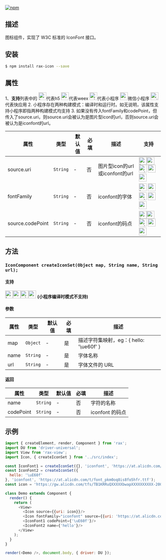 [![npm](https://img.shields.io/npm/v/rax-icon.svg)](https://www.npmjs.com/package/rax-icon)

## 描述

图标组件，实现了 W3C 标准的 IconFont 接口。

## 安装

```bash
$ npm install rax-icon --save
```

## 属性

1、**支持**列表中的 <img alt="browser" src="https://gw.alicdn.com/tfs/TB1uYFobGSs3KVjSZPiXXcsiVXa-200-200.svg" width="25px" height="25px" />代表h5 <img alt="weex" src="https://gw.alicdn.com/tfs/TB1jM0ebMaH3KVjSZFjXXcFWpXa-200-200.svg" width="25px" height="25px" />代表weex  <img alt="miniApp" src="https://gw.alicdn.com/tfs/TB1bBpmbRCw3KVjSZFuXXcAOpXa-200-200.svg" width="25px" height="25px" />代表小程序  <img alt="wechatMiniprogram" src="https://img.alicdn.com/tfs/TB1slcYdxv1gK0jSZFFXXb0sXXa-200-200.svg" width="25px" height="25px">微信小程序  <img alt="quickApp" src="https://gw.alicdn.com/tfs/TB1MP7EwQT2gK0jSZPcXXcKkpXa-200-200.svg" width="25px" height="25px">代表快应用 
2. 小程序存在两种构建模式：编译时和运行时。如无说明，该属性支持小程序即指两种构建模式均支持
3. 如果没有传入fontFamily和codePoint，但传入了source.uri，则source.uri会被认为是图片型icon的url，否则source.uri会被认为是iconfont的url。

| **属性**    | **类型**   | **默认值** | **必填** | **描述**           | **支持** |
| ----------- | ---------- | ---------- | ------------ | ------------------ | ------------ |
| source.uri     | `String` | -          |      否        | 图片型icon的url或iconfont的url | <img alt="browser" src="https://gw.alicdn.com/tfs/TB1uYFobGSs3KVjSZPiXXcsiVXa-200-200.svg" width="25px" height="25px" /><img alt="weex" src="https://gw.alicdn.com/tfs/TB1jM0ebMaH3KVjSZFjXXcFWpXa-200-200.svg" width="25px" height="25px" /> <img alt="miniApp" src="https://gw.alicdn.com/tfs/TB1bBpmbRCw3KVjSZFuXXcAOpXa-200-200.svg" width="25px" height="25px" /> <img alt="wechatMiniprogram" src="https://img.alicdn.com/tfs/TB1slcYdxv1gK0jSZFFXXb0sXXa-200-200.svg" width="25px" height="25px"> <img alt="quickApp" src="https://gw.alicdn.com/tfs/TB1MP7EwQT2gK0jSZPcXXcKkpXa-200-200.svg" width="25px" height="25px">  |
| fontFamily | `String` | -          |     否         | iconfont的字体         | <img alt="browser" src="https://gw.alicdn.com/tfs/TB1uYFobGSs3KVjSZPiXXcsiVXa-200-200.svg" width="25px" height="25px" /> <img alt="weex" src="https://gw.alicdn.com/tfs/TB1jM0ebMaH3KVjSZFjXXcFWpXa-200-200.svg" width="25px" height="25px" /> <img alt="miniApp" src="https://gw.alicdn.com/tfs/TB1bBpmbRCw3KVjSZFuXXcAOpXa-200-200.svg" width="25px" height="25px" /> <img alt="wechatMiniprogram" src="https://img.alicdn.com/tfs/TB1slcYdxv1gK0jSZFFXXb0sXXa-200-200.svg" width="25px" height="25px"> <img alt="quickApp" src="https://gw.alicdn.com/tfs/TB1MP7EwQT2gK0jSZPcXXcKkpXa-200-200.svg" width="25px" height="25px">    |
| source.codePoint     | `String` | -          |  否       |    iconfont的码点                     | <img alt="browser" src="https://gw.alicdn.com/tfs/TB1uYFobGSs3KVjSZPiXXcsiVXa-200-200.svg" width="25px" height="25px" /><img alt="weex" src="https://gw.alicdn.com/tfs/TB1jM0ebMaH3KVjSZFjXXcFWpXa-200-200.svg" width="25px" height="25px" /> <img alt="miniApp" src="https://gw.alicdn.com/tfs/TB1bBpmbRCw3KVjSZFuXXcAOpXa-200-200.svg" width="25px" height="25px" /> <img alt="wechatMiniprogram" src="https://img.alicdn.com/tfs/TB1slcYdxv1gK0jSZFFXXb0sXXa-200-200.svg" width="25px" height="25px"> <img alt="quickApp" src="https://gw.alicdn.com/tfs/TB1MP7EwQT2gK0jSZPcXXcKkpXa-200-200.svg" width="25px" height="25px">         |   

## 方法

### `IconComponent createIconSet(Object map, String name, String url);`

#### 支持
<img alt="browser" src="https://gw.alicdn.com/tfs/TB1uYFobGSs3KVjSZPiXXcsiVXa-200-200.svg" width="25px" height="25px" /><img alt="weex" src="https://gw.alicdn.com/tfs/TB1jM0ebMaH3KVjSZFjXXcFWpXa-200-200.svg" width="25px" height="25px" /><img alt="miniApp" src="https://gw.alicdn.com/tfs/TB1bBpmbRCw3KVjSZFuXXcAOpXa-200-200.svg" width="25px" height="25px" /><img alt="wechatMiniprogram" src="https://img.alicdn.com/tfs/TB1slcYdxv1gK0jSZFFXXb0sXXa-200-200.svg" width="25px" height="25px" /> 
**(小程序编译时模式不支持)**

#### 参数
| **属性** | **类型** | **默认值** | **必填** | **描述**            | 
| -------- | -------- | ---------- | ------------ | ------------------- |
| map  | `Object` | -          | 是           | 描述字符集映射，eg：{ hello: '\ue60f' }            | 
| name | `String` | -       | 是        | 字体名称 | 
| url | `String` | -       | 是       | 字体文件的 URL | 

#### 返回

| **属性** | **类型** | **默认值** | **必填** | **描述**            | 
| -------- | -------- | ---------- | ------------ | ------------------- |
| name  | `String` | -          | 否           | 字符的名称            | 
| codePoint | `String` | -       | 否        | iconfont 的码点 | 

## 示例
```js
import { createElement, render, Component } from 'rax';
import DU from 'driver-universal';
import View from 'rax-view';
import Icon, { createIconSet } from '../src/index';

const IconFont1 = createIconSet({}, 'iconfont', 'https://at.alicdn.com/t/font_pkm0oq8is8fo5hfr.ttf');
const IconFont2 = createIconSet({
  hello: '\uE60f'
}, 'iconfont', 'https://at.alicdn.com/t/font_pkm0oq8is8fo5hfr.ttf');
const icon = 'https://gw.alicdn.com/tfs/TB1KRRuQXXXXXbwapXXXXXXXXXX-200-200.png';

class Demo extends Component {
  render() {
    return (
      <View>
        <Icon source={{uri: icon}}/>
        <Icon fontFamily="iconfont" source={{uri: 'https://at.alicdn.com/t/font_pkm0oq8is8fo5hfr.ttf', codePoint: '\uE60f'}}/>
        <IconFont1 codePoint={'\uE60f'}/>
        <IconFont2 name={'hello'}/>
      </View>
    );
  }
}

render(<Demo />, document.body, { driver: DU });
```
